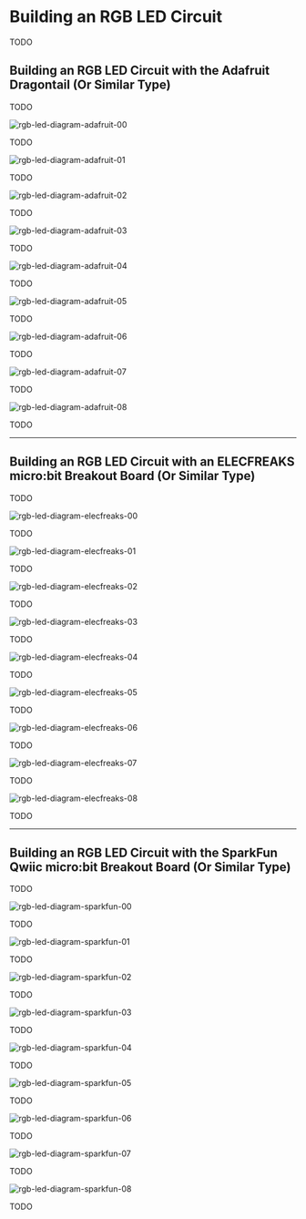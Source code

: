 # Building an RGB LED Circuit

TODO

## Building an RGB LED Circuit with the Adafruit Dragontail (Or Similar Type)

TODO

![rgb-led-diagram-adafruit-00](assets/rgb-led-diagram-adafruit-00.png)

TODO

![rgb-led-diagram-adafruit-01](assets/rgb-led-diagram-adafruit-01.png)

TODO

![rgb-led-diagram-adafruit-02](assets/rgb-led-diagram-adafruit-02.png)

TODO

![rgb-led-diagram-adafruit-03](assets/rgb-led-diagram-adafruit-03.png)

TODO

![rgb-led-diagram-adafruit-04](assets/rgb-led-diagram-adafruit-04.png)

TODO

![rgb-led-diagram-adafruit-05](assets/rgb-led-diagram-adafruit-05.png)

TODO

![rgb-led-diagram-adafruit-06](assets/rgb-led-diagram-adafruit-06.png)

TODO

![rgb-led-diagram-adafruit-07](assets/rgb-led-diagram-adafruit-07.png)

TODO

![rgb-led-diagram-adafruit-08](assets/rgb-led-diagram-adafruit-08.png)

TODO

---

## Building an RGB LED Circuit with an ELECFREAKS micro:bit Breakout Board (Or Similar Type)

TODO

![rgb-led-diagram-elecfreaks-00](assets/rgb-led-diagram-elecfreaks-00.png)

TODO

![rgb-led-diagram-elecfreaks-01](assets/rgb-led-diagram-elecfreaks-01.png)

TODO

![rgb-led-diagram-elecfreaks-02](assets/rgb-led-diagram-elecfreaks-02.png)

TODO

![rgb-led-diagram-elecfreaks-03](assets/rgb-led-diagram-elecfreaks-03.png)

TODO

![rgb-led-diagram-elecfreaks-04](assets/rgb-led-diagram-elecfreaks-04.png)

TODO

![rgb-led-diagram-elecfreaks-05](assets/rgb-led-diagram-elecfreaks-05.png)

TODO

![rgb-led-diagram-elecfreaks-06](assets/rgb-led-diagram-elecfreaks-06.png)

TODO

![rgb-led-diagram-elecfreaks-07](assets/rgb-led-diagram-elecfreaks-07.png)

TODO

![rgb-led-diagram-elecfreaks-08](assets/rgb-led-diagram-elecfreaks-08.png)

TODO

---

## Building an RGB LED Circuit with the SparkFun Qwiic micro:bit Breakout Board (Or Similar Type)

TODO

![rgb-led-diagram-sparkfun-00](assets/rgb-led-diagram-sparkfun-00.png)

TODO

![rgb-led-diagram-sparkfun-01](assets/rgb-led-diagram-sparkfun-01.png)

TODO

![rgb-led-diagram-sparkfun-02](assets/rgb-led-diagram-sparkfun-02.png)

TODO

![rgb-led-diagram-sparkfun-03](assets/rgb-led-diagram-sparkfun-03.png)

TODO

![rgb-led-diagram-sparkfun-04](assets/rgb-led-diagram-sparkfun-04.png)

TODO

![rgb-led-diagram-sparkfun-05](assets/rgb-led-diagram-sparkfun-05.png)

TODO

![rgb-led-diagram-sparkfun-06](assets/rgb-led-diagram-sparkfun-06.png)

TODO

![rgb-led-diagram-sparkfun-07](assets/rgb-led-diagram-sparkfun-07.png)

TODO

![rgb-led-diagram-sparkfun-08](assets/rgb-led-diagram-sparkfun-08.png)

TODO
